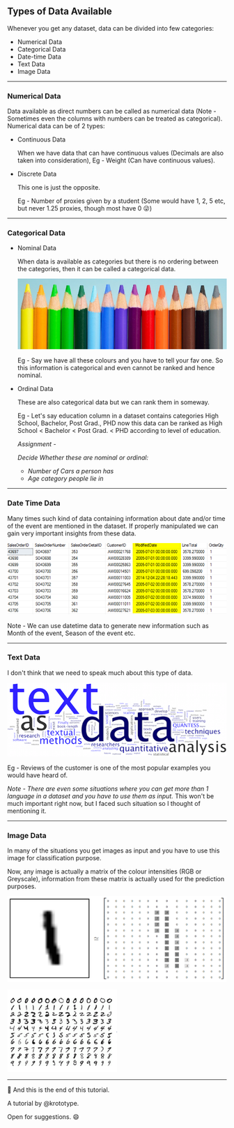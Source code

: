 ## **Types of Data Available**

Whenever you get any dataset, data can be divided into few categories:

- Numerical Data
- Categorical Data
- Date-time Data
- Text Data
- Image Data

------

### Numerical Data

Data available as direct numbers can be called as numerical data (Note - Sometimes even the columns with numbers can be treated as categorical). Numerical data can be of 2 types:

- Continuous Data

  When we have data that can have continuous values (Decimals are also taken into consideration), Eg - Weight (Can have continuous values).

- Discrete Data

  This one is just the opposite.

  Eg - Number of proxies given by a student (Some would have 1, 2, 5 etc, but never 1.25 proxies, though most have 0 :stuck_out_tongue_winking_eye:) 

------

### Categorical Data

- Nominal Data

  When data is available as categories but there is no ordering between the categories, then it can be called a categorical data.

  ![](1550649050913.png)

  Eg - Say we have all these colours and you have to tell your fav one. So this information is categorical and even cannot be ranked and hence nominal.

- Ordinal Data

  These are also categorical data but we can rank them in someway.

  Eg - Let's say education column in a dataset contains categories High School, Bachelor, Post Grad., PHD now this data can be ranked as High School < Bachelor < Post Grad. < PHD according to level of education.

  *Assignment* - 

  *Decide Whether these are nominal or ordinal:*

  - *Number of Cars a person has*
  - *Age category people lie in*

------

### Date Time Data

Many times such kind of data containing information about date and/or time of the event are mentioned in the dataset. If properly manipulated we can gain very important insights from these data.

![](1550650513588.png)

Note - We can use datetime data to generate new information such as Month of the event, Season of the event etc.

------

### Text Data

I don't think that we need to speak much about this type of data.

![1550650996586](1550650996586.png)

Eg - Reviews of the customer is one of the most popular examples you would have heard of.

*Note - There are even some situations where you can get more than 1 language in a dataset and you have to use them as input.* This won't be much important right now, but I faced such situation so I thought of mentioning it.

------

### Image Data

In many of the situations you get images as input and you have to use this image for classification purpose.

Now, any image is actually a matrix of the colour intensities (RGB or Greyscale), information from these matrix is actually used for the prediction purposes.

![1550653795597](1550653795597.png)

![1550653835492](1550653835492.png)



------

:tada: And this is the end of this tutorial.

A tutorial by @krototype. 

Open for suggestions. :smile: